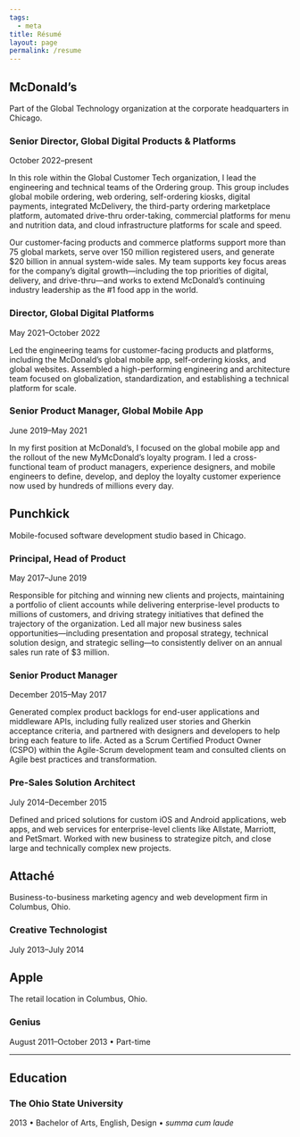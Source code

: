 ```yaml
---
tags:
  - meta
title: Résumé
layout: page
permalink: /resume
---
```

## McDonald’s
Part of the Global Technology organization at the corporate headquarters in Chicago.

### Senior Director, Global Digital Products & Platforms
<span class="date-label">October 2022–present</span>

In this role within the Global Customer Tech organization, I lead the engineering and technical teams of the Ordering group. This group includes global mobile ordering, web ordering, self-ordering kiosks, digital payments, integrated McDelivery, the third-party ordering marketplace platform, automated drive-thru order-taking, commercial platforms for menu and nutrition data, and cloud infrastructure platforms for scale and speed.  
  
Our customer-facing products and commerce platforms support more than 75 global markets, serve over 150 million registered users, and generate $20 billion in annual system-wide sales. My team supports key focus areas for the company’s digital growth—including the top priorities of digital, delivery, and drive-thru—and works to extend McDonald’s continuing industry leadership as the #1 food app in the world.

### Director, Global Digital Platforms
<span class="date-label">May 2021–October 2022</span>

Led the engineering teams for customer-facing products and platforms, including the McDonald’s global mobile app, self-ordering kiosks, and global websites. Assembled a high-performing engineering and architecture team focused on globalization, standardization, and establishing a technical platform for scale.

### Senior Product Manager, Global Mobile App
<span class="date-label">June 2019–May 2021</span>

In my first position at McDonald’s, I focused on the global mobile app and the rollout of the new MyMcDonald’s loyalty program. I led a cross-functional team of product managers, experience designers, and mobile engineers to define, develop, and deploy the loyalty customer experience now used by hundreds of millions every day.

## Punchkick
Mobile-focused software development studio based in Chicago.

### Principal, Head of Product
<span class="date-label">May 2017–June 2019</span>

Responsible for pitching and winning new clients and projects, maintaining a portfolio of client accounts while delivering enterprise-level products to millions of customers, and driving strategy initiatives that defined the trajectory of the organization. Led all major new business sales opportunities—including presentation and proposal strategy, technical solution design, and strategic selling—to consistently deliver on an annual sales run rate of $3 million.

### Senior Product Manager
<span class="date-label">December 2015–May 2017

Generated complex product backlogs for end-user applications and middleware APIs, including fully realized user stories and Gherkin acceptance criteria, and partnered with designers and developers to help bring each feature to life. Acted as a Scrum Certified Product Owner (CSPO) within the Agile-Scrum development team and consulted clients on Agile best practices and transformation.

### Pre-Sales Solution Architect
<span class="date-label">July 2014–December 2015</span>

Defined and priced solutions for custom iOS and Android applications, web apps, and web services for enterprise-level clients like Allstate, Marriott, and PetSmart. Worked with new business to strategize pitch, and close large and technically complex new projects.

## Attaché
Business-to-business marketing agency and web development firm in Columbus, Ohio.

### Creative Technologist
<span class="date-label">July 2013–July 2014</span>

## Apple
The retail location in Columbus, Ohio.

### Genius
<span class="date-label">August 2011–October 2013 • Part-time</span>

---

## Education

### The Ohio State University
<span class="date-label">2013 • Bachelor of Arts, English, Design • *summa cum laude*</span> 
